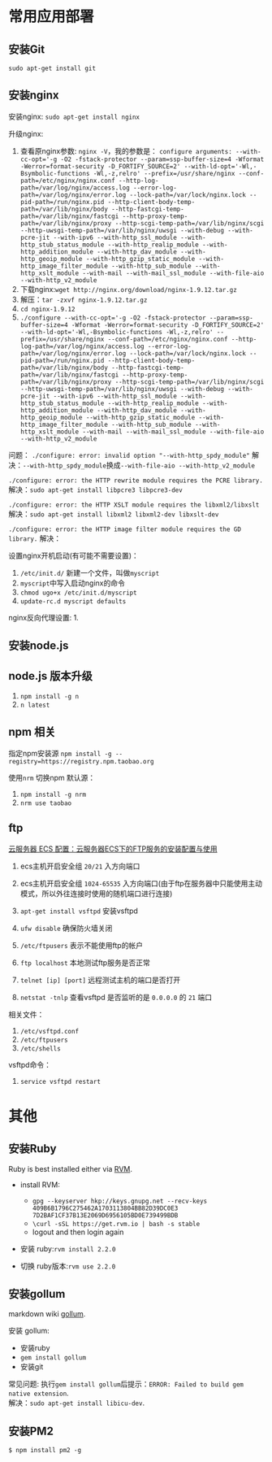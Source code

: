 
# 常用应用部署

## 安装Git

`sudo apt-get install git`

## 安装nginx

安装nginx: `sudo apt-get install nginx`

升级nginx:
1. 查看原nginx参数: `nginx -V`，我的参数是：
`configure arguments: --with-cc-opt='-g -O2 -fstack-protector --param=ssp-buffer-size=4 -Wformat -Werror=format-security -D_FORTIFY_SOURCE=2' --with-ld-opt='-Wl,-Bsymbolic-functions -Wl,-z,relro' --prefix=/usr/share/nginx --conf-path=/etc/nginx/nginx.conf --http-log-path=/var/log/nginx/access.log --error-log-path=/var/log/nginx/error.log --lock-path=/var/lock/nginx.lock --pid-path=/run/nginx.pid --http-client-body-temp-path=/var/lib/nginx/body --http-fastcgi-temp-path=/var/lib/nginx/fastcgi --http-proxy-temp-path=/var/lib/nginx/proxy --http-scgi-temp-path=/var/lib/nginx/scgi --http-uwsgi-temp-path=/var/lib/nginx/uwsgi --with-debug --with-pcre-jit --with-ipv6 --with-http_ssl_module --with-http_stub_status_module --with-http_realip_module --with-http_addition_module --with-http_dav_module --with-http_geoip_module --with-http_gzip_static_module --with-http_image_filter_module --with-http_sub_module --with-http_xslt_module --with-mail --with-mail_ssl_module --with-file-aio --with-http_v2_module`
1. 下载nginx:`wget http://nginx.org/download/nginx-1.9.12.tar.gz`
1. 解压：`tar -zxvf nginx-1.9.12.tar.gz`
1. `cd nginx-1.9.12`
1. `./configure --with-cc-opt='-g -O2 -fstack-protector --param=ssp-buffer-size=4 -Wformat -Werror=format-security -D_FORTIFY_SOURCE=2' --with-ld-opt='-Wl,-Bsymbolic-functions -Wl,-z,relro' --prefix=/usr/share/nginx --conf-path=/etc/nginx/nginx.conf --http-log-path=/var/log/nginx/access.log --error-log-path=/var/log/nginx/error.log --lock-path=/var/lock/nginx.lock --pid-path=/run/nginx.pid --http-client-body-temp-path=/var/lib/nginx/body --http-fastcgi-temp-path=/var/lib/nginx/fastcgi --http-proxy-temp-path=/var/lib/nginx/proxy --http-scgi-temp-path=/var/lib/nginx/scgi --http-uwsgi-temp-path=/var/lib/nginx/uwsgi --with-debug --with-pcre-jit --with-ipv6 --with-http_ssl_module --with-http_stub_status_module --with-http_realip_module --with-http_addition_module --with-http_dav_module --with-http_geoip_module --with-http_gzip_static_module --with-http_image_filter_module --with-http_sub_module --with-http_xslt_module --with-mail --with-mail_ssl_module --with-file-aio --with-http_v2_module`

问题：
`./configure: error: invalid option "--with-http_spdy_module"` 解决：`--with-http_spdy_module`换成`--with-file-aio --with-http_v2_module`

`./configure: error: the HTTP rewrite module requires the PCRE library.` 解决：`sudo apt-get install libpcre3 libpcre3-dev`

`./configure: error: the HTTP XSLT module requires the libxml2/libxslt` 解决：`sudo apt-get install libxml2 libxml2-dev libxslt-dev`

`./configure: error: the HTTP image filter module requires the GD library.` 解决：

设置nginx开机启动(有可能不需要设置)：
1. `/etc/init.d/` 新建一个文件，叫做`myscript`
1. `myscript`中写入启动nginx的命令
1. `chmod ugo+x /etc/init.d/myscript`
1. `update-rc.d myscript defaults`

nginx反向代理设置:
1. 

## 安装node.js

## node.js 版本升级

1. `npm install -g n`
1. `n latest`

## npm 相关

指定npm安装源
`npm install -g --registry=https://registry.npm.taobao.org`

使用`nrm` 切换npm 默认源：
1. `npm install -g nrm`
1. `nrm use taobao`

## ftp

[云服务器 ECS 配置：云服务器ECS下的FTP服务的安装配置与使用](https://yq.aliyun.com/articles/170003)

1. ecs主机开启安全组 `20/21` 入方向端口
1. ecs主机开启安全组 `1024-65535` 入方向端口(由于ftp在服务器中只能使用主动模式，所以外往连接时使用的随机端口进行连接)
1. `apt-get install vsftpd` 安装vsftpd


1. `ufw disable` 确保防火墙关闭
1. `/etc/ftpusers` 表示不能使用ftp的帐户
1. `ftp localhost` 本地测试ftp服务是否正常
1. `telnet [ip] [port]` 远程测试主机的端口是否打开
1. `netstat -tnlp` 查看vsftpd 是否监听的是 `0.0.0.0` 的 `21` 端口

相关文件：
1. `/etc/vsftpd.conf`
1. `/etc/ftpusers`
1. `/etc/shells`

vsftpd命令：
1. `service vsftpd restart`

# 其他

## 安装Ruby

Ruby is best installed either via [RVM](https://rvm.io/).

* install RVM:
    * `gpg --keyserver hkp://keys.gnupg.net --recv-keys 409B6B1796C275462A1703113804BB82D39DC0E3 7D2BAF1CF37B13E2069D6956105BD0E739499BDB`
    * `\curl -sSL https://get.rvm.io | bash -s stable`
    * logout and then login again

* 安装 ruby:`rvm install 2.2.0`
* 切换 ruby版本:`rvm use 2.2.0`

## 安装gollum

markdown wiki [gollum](https://github.com/gollum/gollum).

安装 gollum:
* 安装ruby 
* `gem install gollum`
* 安装git

常见问题:
执行`gem install gollum`后提示：`ERROR: Failed to build gem native extension`.  
解决：`sudo apt-get install libicu-dev`.

## 安装PM2

`$ npm install pm2 -g`

